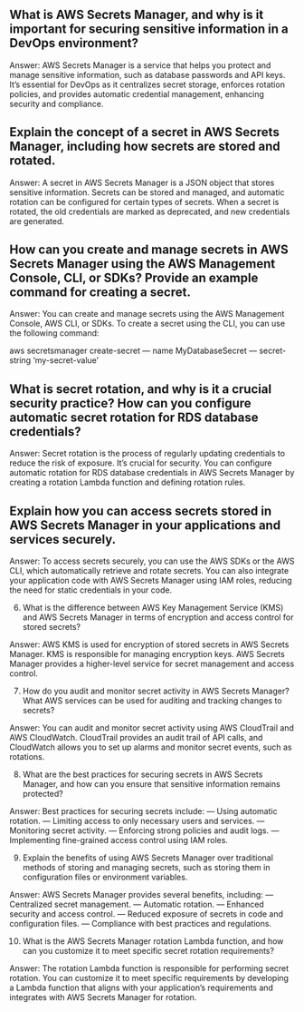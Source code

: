## What is AWS Secrets Manager, and why is it important for securing sensitive information in a DevOps environment?

Answer: AWS Secrets Manager is a service that helps you protect and manage sensitive information, such as database passwords and API keys. It’s essential for DevOps as it centralizes secret storage, enforces rotation policies, and provides automatic credential management, enhancing security and compliance.

## Explain the concept of a secret in AWS Secrets Manager, including how secrets are stored and rotated.

Answer: A secret in AWS Secrets Manager is a JSON object that stores sensitive information. Secrets can be stored and managed, and automatic rotation can be configured for certain types of secrets. When a secret is rotated, the old credentials are marked as deprecated, and new credentials are generated.

## How can you create and manage secrets in AWS Secrets Manager using the AWS Management Console, CLI, or SDKs? Provide an example command for creating a secret.

Answer: You can create and manage secrets using the AWS Management Console, AWS CLI, or SDKs. To create a secret using the CLI, you can use the following command:

aws secretsmanager create-secret — name MyDatabaseSecret — secret-string ‘my-secret-value’

## What is secret rotation, and why is it a crucial security practice? How can you configure automatic secret rotation for RDS database credentials?

Answer: Secret rotation is the process of regularly updating credentials to reduce the risk of exposure. It’s crucial for security. You can configure automatic rotation for RDS database credentials in AWS Secrets Manager by creating a rotation Lambda function and defining rotation rules.

## Explain how you can access secrets stored in AWS Secrets Manager in your applications and services securely.

Answer: To access secrets securely, you can use the AWS SDKs or the AWS CLI, which automatically retrieve and rotate secrets. You can also integrate your application code with AWS Secrets Manager using IAM roles, reducing the need for static credentials in your code.

6. What is the difference between AWS Key Management Service (KMS) and AWS Secrets Manager in terms of encryption and access control for stored secrets?

Answer: AWS KMS is used for encryption of stored secrets in AWS Secrets Manager. KMS is responsible for managing encryption keys. AWS Secrets Manager provides a higher-level service for secret management and access control.

7. How do you audit and monitor secret activity in AWS Secrets Manager? What AWS services can be used for auditing and tracking changes to secrets?

Answer: You can audit and monitor secret activity using AWS CloudTrail and AWS CloudWatch. CloudTrail provides an audit trail of API calls, and CloudWatch allows you to set up alarms and monitor secret events, such as rotations.

8. What are the best practices for securing secrets in AWS Secrets Manager, and how can you ensure that sensitive information remains protected?

Answer: Best practices for securing secrets include:
— Using automatic rotation.
— Limiting access to only necessary users and services.
— Monitoring secret activity.
— Enforcing strong policies and audit logs.
— Implementing fine-grained access control using IAM roles.

9. Explain the benefits of using AWS Secrets Manager over traditional methods of storing and managing secrets, such as storing them in configuration files or environment variables.

Answer: AWS Secrets Manager provides several benefits, including:
— Centralized secret management.
— Automatic rotation.
— Enhanced security and access control.
— Reduced exposure of secrets in code and configuration files.
— Compliance with best practices and regulations.

10. What is the AWS Secrets Manager rotation Lambda function, and how can you customize it to meet specific secret rotation requirements?

Answer: The rotation Lambda function is responsible for performing secret rotation. You can customize it to meet specific requirements by developing a Lambda function that aligns with your application’s requirements and integrates with AWS Secrets Manager for rotation.

